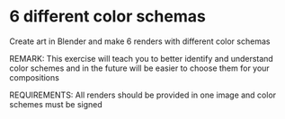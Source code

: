 # 6 different color schemas
Create art in Blender and make 6 renders with different color schemas 

REMARK: This exercise will teach you to better identify and understand color schemes and in the future will be easier to choose them for your compositions

REQUIREMENTS: All renders should be provided in one image and color schemes must be signed 
